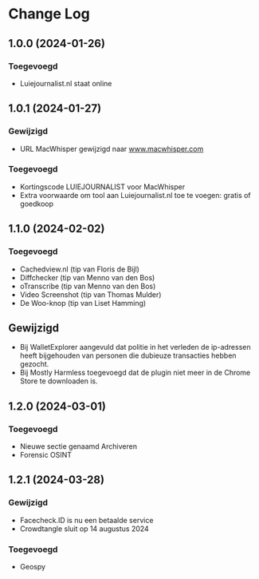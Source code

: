 # Change Log

## 1.0.0 (2024-01-26)

### Toegevoegd

- Luiejournalist.nl staat online

## 1.0.1 (2024-01-27)

### Gewijzigd

- URL MacWhisper gewijzigd naar www.macwhisper.com

### Toegevoegd

- Kortingscode LUIEJOURNALIST voor MacWhisper
- Extra voorwaarde om tool aan Luiejournalist.nl toe te voegen: gratis of goedkoop

## 1.1.0 (2024-02-02)

### Toegevoegd

- Cachedview.nl (tip van Floris de Bijl)
- Diffchecker (tip van Menno van den Bos)
- oTranscribe (tip van Menno van den Bos)
- Video Screenshot (tip van Thomas Mulder)
- De Woo-knop (tip van Liset Hamming)

## Gewijzigd

- Bij WalletExplorer aangevuld dat politie in het verleden de ip-adressen heeft bijgehouden van personen die dubieuze transacties hebben gezocht.
- Bij Mostly Harmless toegevoegd dat de plugin niet meer in de Chrome Store te downloaden is.

## 1.2.0 (2024-03-01)

### Toegevoegd

- Nieuwe sectie genaamd Archiveren
- Forensic OSINT

## 1.2.1 (2024-03-28)

### Gewijzigd

- Facecheck.ID is nu een betaalde service
- Crowdtangle sluit op 14 augustus 2024

### Toegevoegd

- Geospy